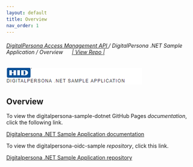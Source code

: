 ```yaml
---
layout: default
title: Overview
nav_order: 1
---
```

###### [DigitalPersona Access Management API ](https://hidglobal.github.io/digitalpersona-access-management-api/)/ DigitalPersona .NET Sample Application / Overview&nbsp;&nbsp;&nbsp;&nbsp;&nbsp;&nbsp;[\| View Repo \|](https://github.com/hidglobal/digitalpersona-sample-dotnet)  

![](assets/HID-DPAM-sample-dotnet.png)    

## Overview

To view the digitalpersona-sample-dotnet GitHub Pages *documentation*,  click the following link.

[Digitalpersona .NET Sample Application  documentation](https://hidglobal.github.io/digitalpersona-sample-dotnet/)

To view the digitalpersona-oidc-sample *repository*,  click this link.

[Digitalpersona .NET Sample Application  repository](https://github.com/hidglobal/digitalpersona-sample-dotnet/)
